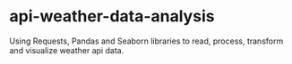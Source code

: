 # api-weather-data-analysis
Using Requests, Pandas and Seaborn libraries to read, process, transform and visualize weather api data.
